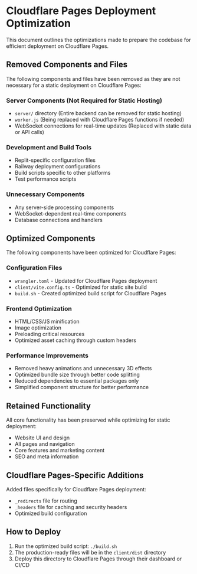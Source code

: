 # Cloudflare Pages Deployment Optimization

This document outlines the optimizations made to prepare the codebase for efficient deployment on Cloudflare Pages.

## Removed Components and Files

The following components and files have been removed as they are not necessary for a static deployment on Cloudflare Pages:

### Server Components (Not Required for Static Hosting)
- `server/` directory (Entire backend can be removed for static hosting)
- `worker.js` (Being replaced with Cloudflare Pages functions if needed)
- WebSocket connections for real-time updates (Replaced with static data or API calls)

### Development and Build Tools
- Replit-specific configuration files
- Railway deployment configurations
- Build scripts specific to other platforms
- Test performance scripts

### Unnecessary Components
- Any server-side processing components
- WebSocket-dependent real-time components
- Database connections and handlers

## Optimized Components

The following components have been optimized for Cloudflare Pages:

### Configuration Files
- `wrangler.toml` - Updated for Cloudflare Pages deployment
- `client/vite.config.ts` - Optimized for static site build
- `build.sh` - Created optimized build script for Cloudflare Pages

### Frontend Optimization
- HTML/CSS/JS minification
- Image optimization
- Preloading critical resources
- Optimized asset caching through custom headers

### Performance Improvements
- Removed heavy animations and unnecessary 3D effects
- Optimized bundle size through better code splitting
- Reduced dependencies to essential packages only
- Simplified component structure for better performance

## Retained Functionality

All core functionality has been preserved while optimizing for static deployment:

- Website UI and design
- All pages and navigation
- Core features and marketing content
- SEO and meta information

## Cloudflare Pages-Specific Additions

Added files specifically for Cloudflare Pages deployment:

- `_redirects` file for routing
- `_headers` file for caching and security headers
- Optimized build configuration

## How to Deploy

1. Run the optimized build script: `./build.sh`
2. The production-ready files will be in the `client/dist` directory
3. Deploy this directory to Cloudflare Pages through their dashboard or CI/CD 